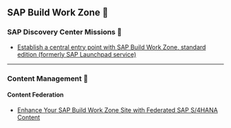 ## SAP Build Work Zone 📝

### SAP Discovery Center Missions 📰
- [Establish a central entry point with SAP Build Work Zone, standard edition (formerly SAP Launchpad service)
](https://discovery-center.cloud.sap/missiondetail/3283/3378/)

---

### Content Management 📰
#### Content Federation
- [Enhance Your SAP Build Work Zone Site with Federated SAP S/4HANA Content](https://developers.sap.com/mission.launchpad-s4hana.html)
